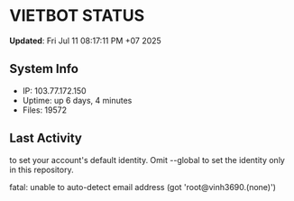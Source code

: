 # VIETBOT STATUS
**Updated**: Fri Jul 11 08:17:11 PM +07 2025

## System Info
- IP: 103.77.172.150
- Uptime: up 6 days, 4 minutes
- Files: 19572

## Last Activity

to set your account's default identity.
Omit --global to set the identity only in this repository.

fatal: unable to auto-detect email address (got 'root@vinh3690.(none)')
